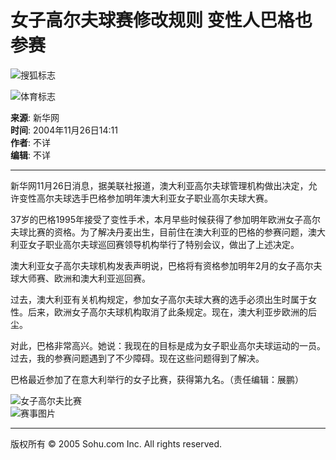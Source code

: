 # 女子高尔夫球赛修改规则 变性人巴格也参赛

![搜狐标志](https://images.sohu.com/uiue/sohu_logo/2005/sohu_logo2.gif)

![体育标志](https://images.sohu.com/uiue/sohu_logo/2005/sport_logo2.gif)

**来源**: 新华网  
**时间**: 2004年11月26日14:11  
**作者**: 不详  
**编辑**: 不详  

---

新华网11月26日消息，据美联社报道，澳大利亚高尔夫球管理机构做出决定，允许变性高尔夫球选手巴格参加明年澳大利亚女子职业高尔夫球大赛。

37岁的巴格1995年接受了变性手术，本月早些时候获得了参加明年欧洲女子高尔夫球比赛的资格。为了解决丹麦出生，目前住在澳大利亚的巴格的参赛问题，澳大利亚女子职业高尔夫球巡回赛领导机构举行了特别会议，做出了上述决定。

澳大利亚女子高尔夫球机构发表声明说，巴格将有资格参加明年2月的女子高尔夫球大师赛、欧洲和澳大利亚巡回赛。

过去，澳大利亚有关机构规定，参加女子高尔夫球大赛的选手必须出生时属于女性。后来，欧洲女子高尔夫球机构取消了此条规定。现在，澳大利亚步欧洲的后尘。

对此，巴格非常高兴。她说：我现在的目标是成为女子职业高尔夫球运动的一员。过去，我的参赛问题遇到了不少障碍。现在这些问题得到了解决。

巴格最近参加了在意大利举行的女子比赛，获得第九名。（责任编辑：展鹏）

![女子高尔夫比赛](https://photocdn.sohu.com/20051115/Img227503101.jpg)  
![赛事图片](https://photo.pic.sohu.com/images/sports/2005-11-15/1089882c3a1.jpg)

---

版权所有 © 2005 Sohu.com Inc. All rights reserved.